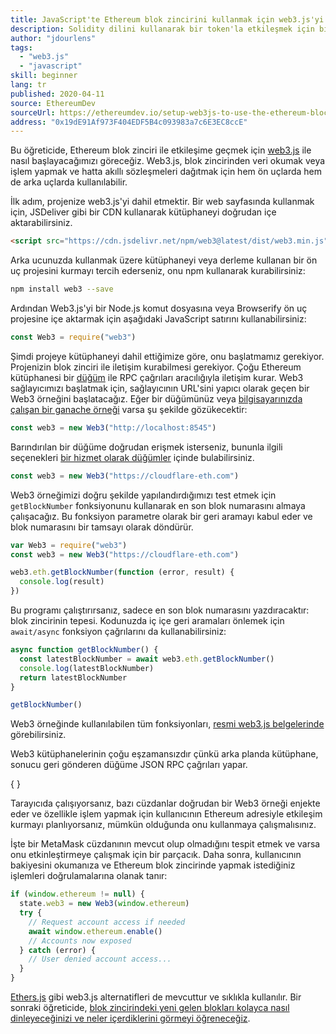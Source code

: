 ```yaml
---
title: JavaScript'te Ethereum blok zincirini kullanmak için web3.js'yi kurun
description: Solidity dilini kullanarak bir token'la etkileşmek için bir akıllı sözleşme nasıl kullanılır
author: "jdourlens"
tags:
  - "web3.js"
  - "javascript"
skill: beginner
lang: tr
published: 2020-04-11
source: EthereumDev
sourceUrl: https://ethereumdev.io/setup-web3js-to-use-the-ethereum-blockchain-in-javascript/
address: "0x19dE91Af973F404EDF5B4c093983a7c6E3EC8ccE"
---
```


Bu öğreticide, Ethereum blok zinciri ile etkileşime geçmek için [web3.js](https://web3js.readthedocs.io/) ile nasıl başlayacağımızı göreceğiz. Web3.js, blok zincirinden veri okumak veya işlem yapmak ve hatta akıllı sözleşmeleri dağıtmak için hem ön uçlarda hem de arka uçlarda kullanılabilir.

İlk adım, projenize web3.js'yi dahil etmektir. Bir web sayfasında kullanmak için, JSDeliver gibi bir CDN kullanarak kütüphaneyi doğrudan içe aktarabilirsiniz.

```html
<script src="https://cdn.jsdelivr.net/npm/web3@latest/dist/web3.min.js"></script>
```

Arka ucunuzda kullanmak üzere kütüphaneyi veya derleme kullanan bir ön uç projesini kurmayı tercih ederseniz, onu npm kullanarak kurabilirsiniz:

```bash
npm install web3 --save
```

Ardından Web3.js'yi bir Node.js komut dosyasına veya Browserify ön uç projesine içe aktarmak için aşağıdaki JavaScript satırını kullanabilirsiniz:

```js
const Web3 = require("web3")
```

Şimdi projeye kütüphaneyi dahil ettiğimize göre, onu başlatmamız gerekiyor. Projenizin blok zinciri ile iletişim kurabilmesi gerekiyor. Çoğu Ethereum kütüphanesi bir [düğüm](/developers/docs/nodes-and-clients/) ile RPC çağrıları aracılığıyla iletişim kurar. Web3 sağlayıcımızı başlatmak için, sağlayıcının URL'sini yapıcı olarak geçen bir Web3 örneğini başlatacağız. Eğer bir düğümünüz veya [bilgisayarınızda çalışan bir ganache örneği](https://ethereumdev.io/testing-your-smart-contract-with-existing-protocols-ganache-fork/) varsa şu şekilde gözükecektir:

```js
const web3 = new Web3("http://localhost:8545")
```

Barındırılan bir düğüme doğrudan erişmek isterseniz, bununla ilgili seçenekleri [bir hizmet olarak düğümler](/developers/docs/nodes-and-clients/nodes-as-a-service) içinde bulabilirsiniz.

```js
const web3 = new Web3("https://cloudflare-eth.com")
```

Web3 örneğimizi doğru şekilde yapılandırdığımızı test etmek için `getBlockNumber` fonksiyonunu kullanarak en son blok numarasını almaya çalışacağız. Bu fonksiyon parametre olarak bir geri aramayı kabul eder ve blok numarasını bir tamsayı olarak döndürür.

```js
var Web3 = require("web3")
const web3 = new Web3("https://cloudflare-eth.com")

web3.eth.getBlockNumber(function (error, result) {
  console.log(result)
})
```

Bu programı çalıştırırsanız, sadece en son blok numarasını yazdıracaktır: blok zincirinin tepesi. Kodunuzda iç içe geri aramaları önlemek için `await/async` fonksiyon çağrılarını da kullanabilirsiniz:

```js
async function getBlockNumber() {
  const latestBlockNumber = await web3.eth.getBlockNumber()
  console.log(latestBlockNumber)
  return latestBlockNumber
}

getBlockNumber()
```

Web3 örneğinde kullanılabilen tüm fonksiyonları, [resmi web3.js belgelerinde](https://docs.web3js.org/) görebilirsiniz.

Web3 kütüphanelerinin çoğu eşzamansızdır çünkü arka planda kütüphane, sonucu geri gönderen düğüme JSON RPC çağrıları yapar.

{
	<Divider />
}

Tarayıcıda çalışıyorsanız, bazı cüzdanlar doğrudan bir Web3 örneği enjekte eder ve özellikle işlem yapmak için kullanıcının Ethereum adresiyle etkileşim kurmayı planlıyorsanız, mümkün olduğunda onu kullanmaya çalışmalısınız.

İşte bir MetaMask cüzdanının mevcut olup olmadığını tespit etmek ve varsa onu etkinleştirmeye çalışmak için bir parçacık. Daha sonra, kullanıcının bakiyesini okumanıza ve Ethereum blok zincirinde yapmak istediğiniz işlemleri doğrulamalarına olanak tanır:

```js
if (window.ethereum != null) {
  state.web3 = new Web3(window.ethereum)
  try {
    // Request account access if needed
    await window.ethereum.enable()
    // Accounts now exposed
  } catch (error) {
    // User denied account access...
  }
}
```

[Ethers.js](https://docs.ethers.io/) gibi web3.js alternatifleri de mevcuttur ve sıklıkla kullanılır. Bir sonraki öğreticide, [blok zincirindeki yeni gelen blokları kolayca nasıl dinleyeceğinizi ve neler içerdiklerini görmeyi öğreneceğiz](https://ethereumdev.io/listening-to-new-transactions-happening-on-the-blockchain/).

